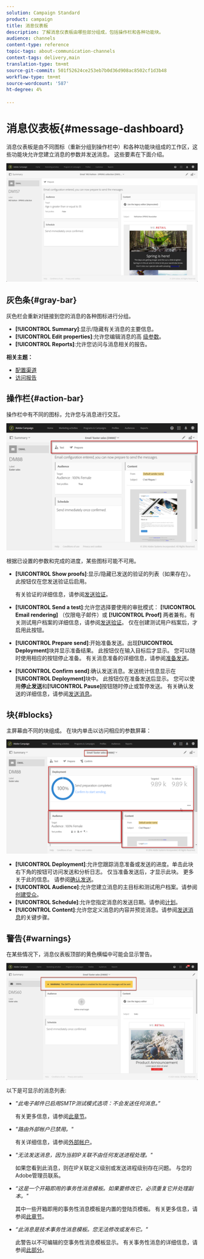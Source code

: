 ```yaml
---
solution: Campaign Standard
product: campaign
title: 消息仪表板
description: 了解消息仪表板由哪些部分组成，包括操作栏和各种功能块。
audience: channels
content-type: reference
topic-tags: about-communication-channels
context-tags: delivery,main
translation-type: tm+mt
source-git-commit: 501f52624ce253eb7b0d36d908ac8502cf1d3b48
workflow-type: tm+mt
source-wordcount: '587'
ht-degree: 4%

---
```



# 消息仪表板{#message-dashboard}

消息仪表板是由不同图标（重新分组到操作栏中）和各种功能块组成的工作区，这些功能块允许您建立消息的参数并发送消息。 这些要素在下面介绍。

![](assets/delivery_dashboard_2.png)

## 灰色条{#gray-bar}

灰色栏会重新对链接到您的消息的各种图标进行分组。

* **[!UICONTROL Summary]**:显示/隐藏有关消息的主要信息。
* **[!UICONTROL Edit properties]**:允许您编辑消息的高 [级参数](../../administration/using/configuring-email-channel.md#list-of-email-properties)。
* **[!UICONTROL Reports]**:允许您访问与消息相关的报告。

**相关主题：**

* [配置渠道](../../administration/using/about-channel-configuration.md)
* [访问报告](../../reporting/using/about-dynamic-reports.md)

## 操作栏{#action-bar}

操作栏中有不同的图标，允许您与消息进行交互。

![](assets/delivery_dashboard_4.png)

根据已设置的参数和完成的进度，某些图标可能不可用。

* **[!UICONTROL Show proofs]**:显示/隐藏已发送的验证的列表（如果存在）。此按钮仅在您发送验证后启用。

   有关验证的详细信息，请参阅[发送验证](../../sending/using/sending-proofs.md)。

* **[!UICONTROL Send a test]**:允许您选择要使用的审批模式： **[!UICONTROL Email rendering]** （仅限电子邮件）或 **[!UICONTROL Proof]** 两者兼有。有关测试用户档案的详细信息，请参阅[发送验证](../../sending/using/sending-proofs.md)。 仅在创建测试用户档案后，才启用此按钮。

* **[!UICONTROL Prepare send]**:开始准备发送。出现&#x200B;**[!UICONTROL Deployment]**&#x200B;块并显示准备结果。 此按钮仅在输入目标后才显示。 您可以随时使用相应的按钮停止准备。 有关消息准备的详细信息，请参阅[准备发送](../../sending/using/preparing-the-send.md)。

* **[!UICONTROL Confirm send]**:确认发送消息。发送统计信息显示在&#x200B;**[!UICONTROL Deployment]**&#x200B;块中。 此按钮仅在准备发送后显示。 您可以使用&#x200B;**停止发送**&#x200B;和&#x200B;**[!UICONTROL Pause]**&#x200B;按钮随时停止或暂停发送。 有关确认发送的详细信息，请参阅[发送消息](../../sending/using/confirming-the-send.md)。

## 块{#blocks}

主屏幕由不同的块组成。 在块内单击以访问相应的参数屏幕：

![](assets/delivery_dashboard_3.png)

* **[!UICONTROL Deployment]**:允许您跟踪消息准备或发送的进度。单击此块右下角的按钮可访问发送和分析日志。 仅当准备发送后，才显示此块。 更多关于此的信息。 请参阅[确认发送](../../sending/using/confirming-the-send.md)。
* **[!UICONTROL Audience]**:允许您建立消息的主目标和测试用户档案。请参阅[创建受众](../../audiences/using/creating-audiences.md)。
* **[!UICONTROL Schedule]**:允许您指定消息的发送日期。请参阅[计划](../../sending/using/about-scheduling-messages.md)。
* **[!UICONTROL Content]**:允许您定义消息的内容并预览消息。请参阅[发送消息](../../channels/using/key-steps-to-send-a-message.md)的关键步骤。

## 警告{#warnings}

在某些情况下，消息仪表板顶部的黄色横幅中可能会显示警告。

![](assets/delivery_dashboard_warnings.png)

以下是可显示的消息列表:

* *&quot;此电子邮件已启用SMTP测试模式选项：不会发送任何消息。”*

   有关更多信息，请参阅[此章节](../../administration/using/configuring-email-channel.md#smtp-test-mode)。

* *&quot;路由外部帐户已禁用。&quot;*

   有关详细信息，请参阅[外部帐户](../../administration/using/external-accounts.md)。

* *&quot;无法发送消息，因为当前IP关联不由任何发送进程处理。&quot;*

   如果您看到此消息，则在IP关联定义级别或发送进程级别存在问题。 与您的Adobe管理员联系。

* *“这是一个开箱即用的事务性消息模板。如果要修改它，必须重复它并处理副本。&quot;*

   其中一些开箱即用的事务性消息模板是内置的登陆页模板。 有关更多信息，请参阅[此章节](../../channels/using/landing-page-templates.md)。

* *“此消息是技术事务性消息模板。您无法修改或发布它。&quot;*

   此警告以不可编辑的空事务性消息模板显示。 有关事务性消息的详细信息，请参阅[此部分](../../channels/using/getting-started-with-transactional-msg.md)。
